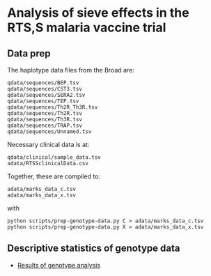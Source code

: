 # Analysis of sieve effects in the RTS,S malaria vaccine trial

## Data prep

The haplotype data files from the Broad are:

```
qdata/sequences/BEP.tsv
qdata/sequences/CST3.tsv
qdata/sequences/SERA2.tsv
qdata/sequences/TEP.tsv
qdata/sequences/Th2R_Th3R.tsv
qdata/sequences/Th2R.tsv
qdata/sequences/Th3R.tsv
qdata/sequences/TRAP.tsv
qdata/sequences/Unnamed.tsv
```

Necessary clinical data is at:

```
qdata/clinical/sample_data.tsv
adata/RTSSclinicalData.csv
```

Together, these are compiled to:

```
adata/marks_data_c.tsv
adata/marks_data_x.tsv
```

with

```
python scripts/prep-genotype-data.py C > adata/marks_data_c.tsv
python scripts/prep-genotype-data.py X > adata/marks_data_x.tsv
```

## Descriptive statistics of genotype data

* [Results of genotype analysis](descriptive-analysis/descriptive-analysis.md)
